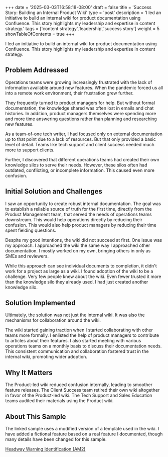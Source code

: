 +++
date = '2025-03-03T16:58:18-08:00'
draft = false
title = 'Success Story: Building an Internal Product Wiki'
type = 'post'
description = 'I led an initiative to build an internal wiki for product documentation using Confluence. This story highlights my leadership and expertise in content strategy.'
tags = ['content strategy','leadership','success story']
weight = 5
showTableOfContents = true
+++

I led an initiative to build an internal wiki for product documentation using Confluence. This story highlights my leadership and expertise in content strategy.

## Problem Addressed

Operations teams were growing increasingly frustrated with the lack of information available around new features. When the pandemic forced us all into a remote work environment, their frustration grew further. 

They frequently turned to product managers for help. But without formal documentation, the knowledge shared was often lost in emails and chat histories. In addition, product managers themselves were spending more and more time answering questions rather than planning and researching new features.

As a team-of-one tech writer, I had focused only on external documentation up to that point due to a lack of resources. But that only provided a basic level of detail. Teams like tech support and client success needed much more to support clients.

Further, I discovered that different operations teams had created their own knowledge silos to serve their needs. However, these silos often had outdated, conflicting, or incomplete information. This caused even more confusion.

## Initial Solution and Challenges

I saw an opportunity to create robust internal documentation. The goal was to establish a reliable source of truth for the first time, directly from the Product Management team, that served the needs of operations teams downstream. This would help operations directly by reducing their confusion. This would also help product managers by reducing their time spent fielding questions.

Despite my good intentions, the wiki did not succeed at first. One issue was my approach. I approached the wiki the same way I approached other documentation. I mostly worked on my own, bringing others in only as SMEs and reviewers.

While this approach can see individual documents to completion, it didn't work for a project as large as a wiki. I found adoption of the wiki to be a challenge. Very few people knew about the wiki. Even fewer trusted it more than the knowledge silo they already used. I had just created another knowledge silo.

## Solution Implemented

Ultimately, the solution was not just the internal wiki. It was also the mechanisms for collaboration around the wiki.

The wiki started gaining traction when I started collaborating with other teams more formally. I enlisted the help of product managers to contribute to articles about their features. I also started meeting with various operations teams on a monthly basis to discuss their documentation needs. This consistent communication and collaboration fostered trust in the internal wiki, promoting wider adoption.

## Why It Matters

The Product-led wiki reduced confusion internally, leading to smoother feature releases. The Client Success team retired their own wiki altogether in favor of the Product-led wiki. The Tech Support and Sales Education teams audited their materials using the Product wiki.

## About This Sample

The linked sample uses a modified version of a template used in the wiki. I have added a fictional feature based on a real feature I documented, though many details have been changed for this sample.

[Headway Warning Identification (AM2)](/samples/wikisample/index.md)